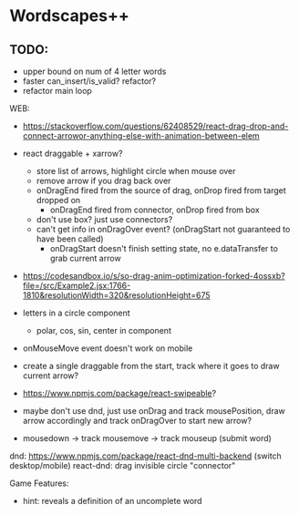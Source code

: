 # Wordscapes++
## TODO:
- upper bound on num of 4 letter words
- faster can_insert/is_valid? refactor?
- refactor main loop


WEB:
- https://stackoverflow.com/questions/62408529/react-drag-drop-and-connect-arrowor-anything-else-with-animation-between-elem
- react draggable + xarrow?
  - store list of arrows, highlight circle when mouse over
  - remove arrow if you drag back over
  - onDragEnd fired from the source of drag, onDrop fired from target dropped on
    - onDragEnd fired from connector, onDrop fired from box
  - don't use box? just use connectors?
  - can't get info in onDragOver event? (onDragStart not guaranteed to have been called)
    - onDragStart doesn't finish setting state, no e.dataTransfer to grab current arrow
- https://codesandbox.io/s/so-drag-anim-optimization-forked-4ossxb?file=/src/Example2.jsx:1766-1810&resolutionWidth=320&resolutionHeight=675
- letters in a circle component
  - polar, cos, sin, center in component

- onMouseMove event doesn't work on mobile
- create a single draggable from the start, track where it goes to draw current arrow?

- https://www.npmjs.com/package/react-swipeable?

- maybe don't use dnd, just use onDrag and track mousePosition, draw arrow
accordingly and track onDragOver to start new arrow?
- mousedown -> track mousemove -> track mouseup (submit word)


dnd:
https://www.npmjs.com/package/react-dnd-multi-backend (switch desktop/mobile)
react-dnd: drag invisible circle "connector"


Game Features:
- hint: reveals a definition of an uncomplete word